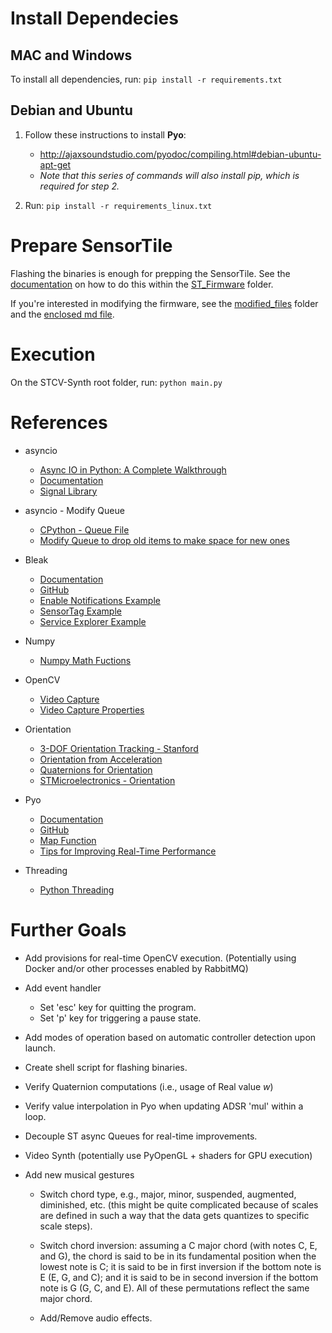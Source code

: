 # Install Dependecies

## MAC and Windows

To install all dependencies, run: `pip install -r requirements.txt`


## Debian and Ubuntu

1. Follow these instructions to install **Pyo**:
    * http://ajaxsoundstudio.com/pyodoc/compiling.html#debian-ubuntu-apt-get
    * *Note that this series of commands will also install pip, which is required for step 2.*

2. Run: `pip install -r requirements_linux.txt`


# Prepare SensorTile

Flashing the binaries is enough for prepping the SensorTile. See the [documentation](/ST_Firmware/flashing_the_ST.md) on how to do this within the [ST_Firmware](/ST_Firmware) folder.

If you're interested in modifying the firmware, see the [modified_files](/ST_Firmware/modified_files) folder and the [enclosed md file](/ST_Firmware/modified_files/updated_firmware_notes.md).


# Execution

On the STCV-Synth root folder, run: `python main.py`


# References

* asyncio
    * [Async IO in Python: A Complete Walkthrough](https://realpython.com/async-io-python/)
    * [Documentation](https://docs.python.org/3/library/asyncio.html)
    * [Signal Library](https://docs.python.org/3/library/signal.html)

* asyncio - Modify Queue
    * [CPython - Queue File](https://github.com/python/cpython/blob/d8080c01195cc9a19af752bfa04d98824dd9fb15/Lib/asyncio/queues.py#L235)
    * [Modify Queue to drop old items to make space for new ones](https://stackoverflow.com/questions/54376090/how-to-push-items-off-of-asyncio-priorityqueue-when-it-is-at-maxsize-and-i-put)

* Bleak
    * [Documentation](https://bleak.readthedocs.io/en/latest/)
    * [GitHub](https://github.com/hbldh/bleak)
    * [Enable Notifications Example](https://github.com/hbldh/bleak/blob/develop/examples/enable_notifications.py)
    * [SensorTag Example](https://github.com/hbldh/bleak/blob/develop/examples/sensortag.py)
    * [Service Explorer Example](https://github.com/hbldh/bleak/blob/develop/examples/service_explorer.py)

* Numpy
    * [Numpy Math Fuctions](https://numpy.org/doc/stable/reference/routines.math.html)

* OpenCV
    * [Video Capture](https://docs.opencv.org/3.4/d8/dfe/classcv_1_1VideoCapture.html)
    * [Video Capture Properties](https://docs.opencv.org/3.4/d4/d15/group__videoio__flags__base.html)

* Orientation
    * [3-DOF Orientation Tracking - Stanford](https://stanford.edu/class/ee267/notes/ee267_notes_imu.pdf)
    * [Orientation from Acceleration](https://wiki.dfrobot.com/How_to_Use_a_Three-Axis_Accelerometer_for_Tilt_Sensing)
    * [Quaternions for Orientation](https://blog.endaq.com/quaternions-for-orientation)
    * [STMicroelectronics - Orientation](https://drive.google.com/file/d/1Xf-TZg9yErff3C9yOtBsvXd0sC9HHD0M/view)

* Pyo
    * [Documentation](http://ajaxsoundstudio.com/pyodoc/)
    * [GitHub](https://github.com/belangeo/pyo)
    * [Map Function](http://ajaxsoundstudio.com/pyodoc/api/classes/map.html)
    * [Tips for Improving Real-Time Performance](http://ajaxsoundstudio.com/pyodoc/perftips.html)

* Threading
    * [Python Threading](https://docs.python.org/3/library/threading.html)


# Further Goals

* Add provisions for real-time OpenCV execution. (Potentially using Docker and/or other processes enabled by RabbitMQ)

* Add event handler
    * Set 'esc' key for quitting the program.
    * Set 'p' key for triggering a pause state.

* Add modes of operation based on automatic controller detection upon launch.

* Create shell script for flashing binaries.

* Verify Quaternion computations (i.e., usage of Real value *w*)

* Verify value interpolation in Pyo when updating ADSR 'mul' within a loop.

* Decouple ST async Queues for real-time improvements.

* Video Synth (potentially use PyOpenGL + shaders for GPU execution)

* Add new musical gestures
    * Switch chord type, e.g., major, minor, suspended, augmented, diminished, etc. (this might be quite complicated because of scales are defined in such a way that the data gets quantizes to specific scale steps).

    * Switch chord inversion: assuming a C major chord (with notes C, E, and G), the chord is said to be in its fundamental position when the lowest note is C; it is said to be in first inversion if the bottom note is E (E, G, and C); and it is said to be in second inversion if the bottom note is G (G, C, and E). All of these permutations reflect the same major chord.

    * Add/Remove audio effects.

